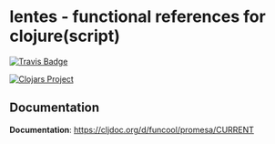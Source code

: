 # lentes - functional references for clojure(script) #

[![Travis Badge](https://img.shields.io/travis/funcool/lentes/master.svg)](https://travis-ci.org/funcool/lentes "Travis Badge")

[![Clojars Project](http://clojars.org/funcool/lentes/latest-version.svg)](http://clojars.org/funcool/lentes)


## Documentation ##

**Documentation**: https://cljdoc.org/d/funcool/promesa/CURRENT
